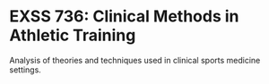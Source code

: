 # EXSS 736: Clinical Methods in Athletic Training

Analysis of theories and techniques used in clinical sports medicine settings.